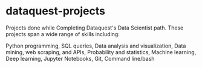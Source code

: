 # dataquest-projects
Projects done while Completing Dataquest's Data Scientist path. These projects span a wide range of skills including:

Python programming, 
SQL queries, 
Data analysis and visualization, 
Data mining, web scraping, and APIs, 
Probability and statistics, 
Machine learning, 
Deep learning, 
Jupyter Notebooks, 
Git, 
Command line/bash
